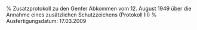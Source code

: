 % Zusatzprotokoll zu den Genfer Abkommen vom 12. August 1949 über die Annahme eines zusätzlichen Schutzzeichens (Protokoll III)
% Ausfertigungsdatum: 17.03.2009
 